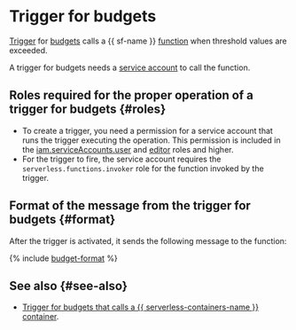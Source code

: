 # Trigger for budgets

[Trigger](../trigger/) for [budgets](../../../billing/concepts/budget.md) calls a {{ sf-name }} [function](../function.md) when threshold values are exceeded.

A trigger for budgets needs a [service account](../../../iam/concepts/users/service-accounts.md) to call the function.

## Roles required for the proper operation of a trigger for budgets {#roles}

* To create a trigger, you need a permission for a service account that runs the trigger executing the operation. This permission is included in the [iam.serviceAccounts.user](../../../iam/concepts/access-control/roles#sa-user) and [editor](../../../iam/concepts/access-control/roles#editor) roles and higher.
* For the trigger to fire, the service account requires the `serverless.functions.invoker` role for the function invoked by the trigger.

## Format of the message from the trigger for budgets {#format}

After the trigger is activated, it sends the following message to the function:

{% include [budget-format](../../../_includes/functions/budget-format.md) %}

## See also {#see-also}

* [Trigger for budgets that calls a {{ serverless-containers-name }} container](../../../serverless-containers/concepts/trigger/budget-trigger.md).
